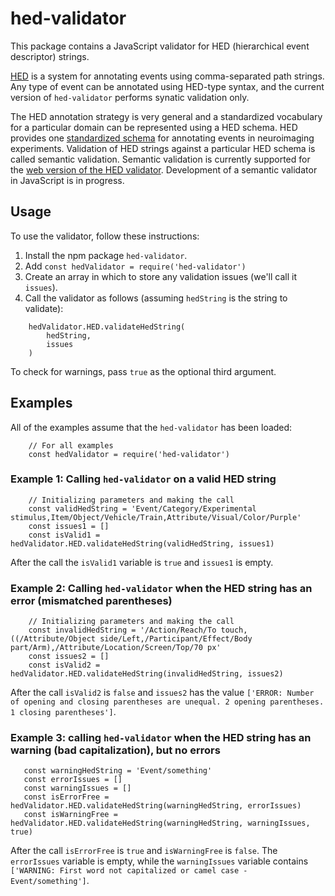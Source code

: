 # hed-validator

This package contains a JavaScript validator for HED (hierarchical event descriptor) strings.

[HED](http://www.hedtags.org/) is a system for annotating events using comma-separated path strings. Any type of event can be annotated using HED-type syntax, and the current version of `hed-validator` performs synatic validation only. 

The HED annotation strategy is very general and a standardized vocabulary for a particular domain can be represented using a HED schema. HED provides one [standardized schema](https://github.com/BigEEGConsortium/HED-schema/wiki/HED-Schema) for annotating events in neuroimaging experiments. Validation of HED strings against a particular HED schema is called semantic validation. Semantic validation is currently supported for the [web version of the HED validator](http://visual.cs.utsa.edu/hed). Development of a semantic validator in JavaScript is in progress.

## Usage

To use the validator, follow these instructions:

1. Install the npm package `hed-validator`.
1. Add `const hedValidator = require('hed-validator')`
1. Create an array in which to store any validation issues (we'll call it `issues`).
1. Call the validator as follows (assuming `hedString` is the string to validate):

```
    hedValidator.HED.validateHedString(
        hedString,
        issues
    )
```

To check for warnings, pass `true` as the optional third argument.

## Examples

All of the examples assume that the `hed-validator` has been loaded:

```
    // For all examples
    const hedValidator = require('hed-validator')
```

### Example 1: Calling `hed-validator` on a valid HED string

```
    // Initializing parameters and making the call
    const validHedString = 'Event/Category/Experimental stimulus,Item/Object/Vehicle/Train,Attribute/Visual/Color/Purple'
    const issues1 = []
    const isValid1 = hedValidator.HED.validateHedString(validHedString, issues1)
 ```
 
 After the call the `isValid1` variable is `true` and `issues1` is empty.
  
### Example 2: Calling `hed-validator` when the HED string has an error (mismatched parentheses)

```
    // Initializing parameters and making the call
    const invalidHedString = '/Action/Reach/To touch,((/Attribute/Object side/Left,/Participant/Effect/Body part/Arm),/Attribute/Location/Screen/Top/70 px'
    const issues2 = []
    const isValid2 = hedValidator.HED.validateHedString(invalidHedString, issues2)
 ```
 
 After the call `isValid2` is `false` and `issues2` has the value `['ERROR: Number of opening and closing parentheses are unequal. 2 opening parentheses. 1 closing parentheses']`.
 
 ### Example 3: calling `hed-validator` when the HED string has an warning (bad capitalization), but no errors
 
 ```
    const warningHedString = 'Event/something'
    const errorIssues = []
    const warningIssues = []
    const isErrorFree = hedValidator.HED.validateHedString(warningHedString, errorIssues)
    const isWarningFree = hedValidator.HED.validateHedString(warningHedString, warningIssues, true)
 ```
 
 After the call `isErrorFree` is `true` and `isWarningFree` is `false`. The `errorIssues` variable is empty, while the `warningIssues` variable contains `['WARNING: First word not capitalized or camel case - Event/something']`.
```
